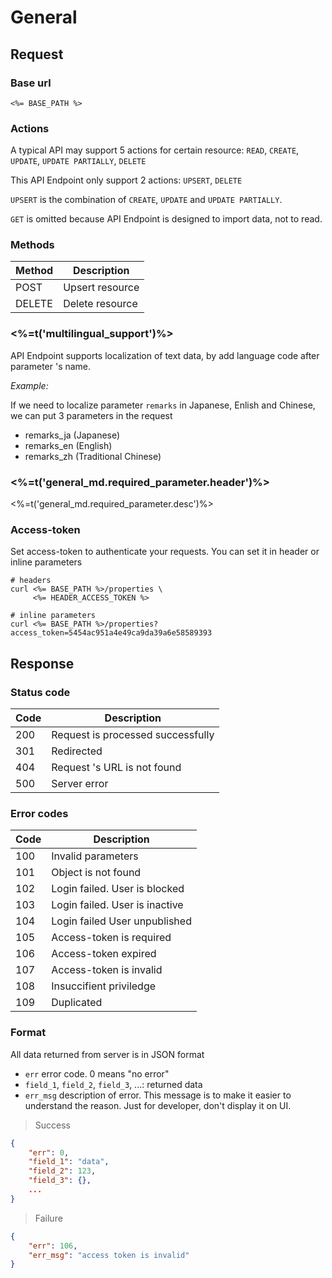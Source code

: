 # General

## Request

### Base url

`<%= BASE_PATH %>`

### Actions

A typical API may support 5 actions for certain resource: `READ`, `CREATE`, `UPDATE`, `UPDATE PARTIALLY`, `DELETE`

This API Endpoint only support 2 actions: `UPSERT`, `DELETE`

`UPSERT` is the combination of `CREATE`, `UPDATE` and `UPDATE PARTIALLY`.

`GET` is omitted because API Endpoint is designed to import data, not to read.

### Methods

| Method | Description     |
|------- |-----------------|
| POST   | Upsert resource |
| DELETE | Delete resource |

### <%=t('multilingual_support')%>

API Endpoint supports localization of text data, by add language code after parameter 's name.

_Example:_

If we need to localize parameter `remarks` in Japanese, Enlish and Chinese, we can put 3 parameters in the request

- remarks_ja (Japanese)
- remarks_en (English)
- remarks_zh (Traditional Chinese)

### <%=t('general_md.required_parameter.header')%>

<%=t('general_md.required_parameter.desc')%>

### Access-token

Set access-token to authenticate your requests. You can set it in header or inline parameters

```shell
# headers
curl <%= BASE_PATH %>/properties \
     <%= HEADER_ACCESS_TOKEN %>

# inline parameters
curl <%= BASE_PATH %>/properties?access_token=5454ac951a4e49ca9da39a6e58589393
```

## Response

### Status code

| Code   | Description                          |
|--------|--------------------------------------|
| 200    | Request is processed successfully    |
| 301    | Redirected                           |
| 404    | Request 's URL is not found          |
| 500    | Server error                         |

### Error codes

| Code  | Description                       |
|-------|-----------------------------------|
| 100   | Invalid parameters                |
| 101   | Object is not found               |
| 102   | Login failed. User is blocked     |
| 103   | Login failed. User is inactive    |
| 104   | Login failed User unpublished     |
| 105   | Access-token is required          |
| 106   | Access-token expired              |
| 107   | Access-token is invalid           |
| 108   | Insuccifient priviledge           |
| 109   | Duplicated                        |

### Format

All data returned from server is in JSON format

- `err` error code. 0 means "no error"
- `field_1`, `field_2`, `field_3`, ...: returned data
- `err_msg` description of error. This message is to make it easier to understand the reason. Just for developer, don't display it on UI.


> Success

```json
{
    "err": 0,
    "field_1": "data",
    "field_2": 123,
    "field_3": {},
    ...
}
```

> Failure

```json
{
    "err": 106,
    "err_msg": "access token is invalid"
}
```
